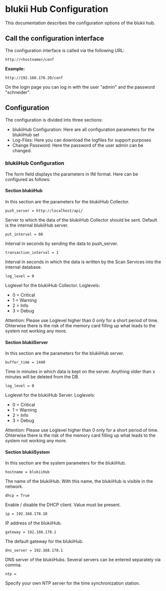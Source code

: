 # blukii Hub Configuration

This documentation describes the configuration options of the blukii hub.

## Call the configuration interface
The configuration interface is called via the following URL:
```
http://<hostname>/conf
```
**Example:**
```
http://192.168.178.20/conf
```
On the login page you can log in with the user "admin" and the password "schneider".

## Configuration
The configuration is divided into three sections:
- blukiiHub Configuration: Here are all configuration parameters for the blukiiHub set
- Log-Files: Here you can download the logfiles for support purposes
- Change Password: Here the password of the user admin can be changed.

### blukiiHub Configuration
The form field displays the parameters in INI format. Here can be configured as follows:

#### Section blukiiHub
In this section are the parameters for the blukiiHub Collector.
```
push_server = http://localhost/api/
```
Server to which the data of the blukiiHub Collector should be sent. Default is the internal blukiiHub server.

```
put_interval = 60
```
Interval in seconds by sending the data to push_server.

```
transaction_interval = 1
```
Interval in seconds in which the data is written by the Scan Services into the internal database.

```
log_level = 0
```
Loglevel for the blukiiHub Collector.
Loglevels:
- 0 = Critical
- 1 = Warning
- 2 = Info
- 3 = Debug

Attention: Please use Loglevel higher than 0 only for a short period of time. Ohterwise there is the risk of the memory card filling up what leads to the system not working any more.

#### Section blukiiServer
In this section are the parameters for the blukiiHub server.
```
buffer_time = 1440
```
Time in minutes in which data is kept on the server. Anything older than x minutes will be deleted from the DB.

```
log_level = 0
```
Loglevel for the blukiiHub Server.
Loglevels:
- 0 = Critical
- 1 = Warning
- 2 = Info
- 3 = Debug

Attention: Please use Loglevel higher than 0 only for a short period of time. Ohterwise there is the risk of the memory card filling up what leads to the system not working any more.

#### Section blukiiSystem
In this section are the system parameters for the blukiiHub.

```
hostname = blukiiHub
```
The name of the blukiiHub. With this name, the blukiiHub is visible in the network.

```
dhcp = True
```
Enable / disable the DHCP client. Value must be present.

```
ip = 192.168.178.10
```
IP address of the blukiiHub.

```
gateway = 192.168.178.1
```
The default gateway for the blukiiHub.

```
dns_server = 192.168.178.1
```
DNS server of the blukiiHubs. Several servers can be entered separately via comma.


```
ntp =
```
Specify your own NTP server for the time synchronization station.
